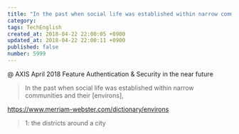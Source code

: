 ```yaml
---
title: "In the past when social life was established within narrow communities and their [environs],"
category: 
tags: TechEnglish
created_at: 2018-04-22 22:00:05 +0900
updated_at: 2018-04-22 22:00:11 +0900
published: false
number: 5999
---
```


@ AXIS April 2018
Feature
Authentication & Security in the near future

> In the past when social life was established within narrow communities and their [environs],

https://www.merriam-webster.com/dictionary/environs
> 1: the districts around a city


